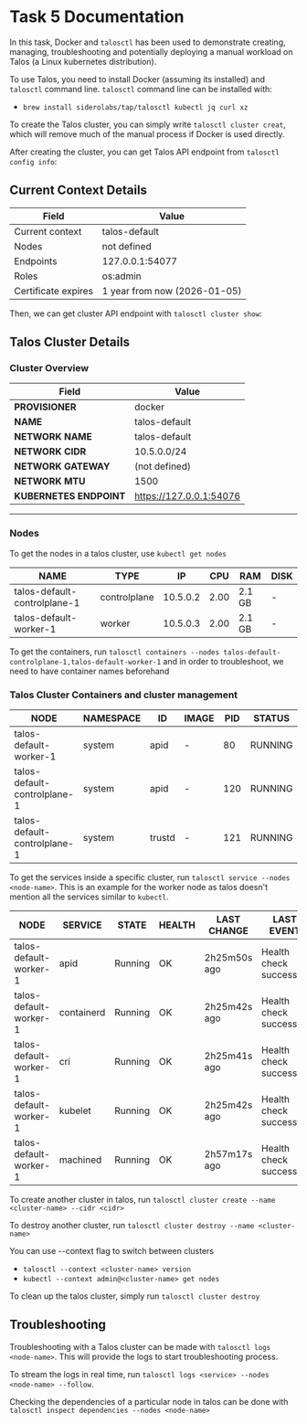 # Task 5 Documentation

In this task, Docker and ```talosctl``` has been used to demonstrate creating, managing, troubleshooting and potentially deploying a manual workload on Talos (a Linux kubernetes distribution).

To use Talos, you need to install Docker (assuming its installed) and ```talosctl``` command line. ```talosctl``` command line can be installed with:
- ```brew install siderolabs/tap/talosctl kubectl jq curl xz```

To create the Talos cluster, you can simply write ```talosctl cluster creat```, which will remove much of the manual process if Docker is used directly.

After creating the cluster, you can get Talos API endpoint from ```talosctl config info```:

## Current Context Details

| **Field**               | **Value**                 |
|--------------------------|---------------------------|
| Current context          | talos-default            |
| Nodes                    | not defined              |
| Endpoints                | 127.0.0.1:54077          |
| Roles                   | os:admin                 |
| Certificate expires      | 1 year from now (2026-01-05) |

Then, we can get cluster API endpoint with ```talosctl cluster show```:

## Talos Cluster Details

### Cluster Overview

| **Field**              | **Value**                 |
|-------------------------|---------------------------|
| **PROVISIONER**         | docker                   |
| **NAME**                | talos-default            |
| **NETWORK NAME**        | talos-default            |
| **NETWORK CIDR**        | 10.5.0.0/24              |
| **NETWORK GATEWAY**     | (not defined)            |
| **NETWORK MTU**         | 1500                     |
| **KUBERNETES ENDPOINT** | https://127.0.0.1:54076  |

---

### Nodes

To get the nodes in a talos cluster, use ```kubectl get nodes```

| **NAME**                       | **TYPE**       | **IP**       | **CPU** | **RAM**  | **DISK** |
|--------------------------------|----------------|--------------|---------|----------|----------|
| talos-default-controlplane-1   | controlplane   | 10.5.0.2     | 2.00    | 2.1 GB   | -        |
| talos-default-worker-1         | worker         | 10.5.0.3     | 2.00    | 2.1 GB   | -        |

To get the containers, run ```talosctl containers --nodes talos-default-controlplane-1,talos-default-worker-1``` and in order to troubleshoot, we need to have container names beforehand

### Talos Cluster Containers and cluster management

| **NODE**                    | **NAMESPACE** | **ID**   | **IMAGE** | **PID** | **STATUS** |
|-----------------------------|---------------|----------|-----------|---------|------------|
| talos-default-worker-1       | system        | apid     | -         | 80      | RUNNING    |
| talos-default-controlplane-1 | system        | apid     | -         | 120     | RUNNING    |
| talos-default-controlplane-1 | system        | trustd   | -         | 121     | RUNNING    |

To get the services inside a specific cluster, run ```talosctl service --nodes <node-name>```. This is an example for the worker node as talos doesn't mention all the services similar to ```kubectl```.

| **NODE**                  | **SERVICE**     | **STATE** | **HEALTH** | **LAST CHANGE**    | **LAST EVENT**             |
|---------------------------|-----------------|-----------|------------|--------------------|---------------------------|
| talos-default-worker-1     | apid            | Running   | OK         | 2h25m50s ago       | Health check successful   |
| talos-default-worker-1     | containerd      | Running   | OK         | 2h25m42s ago       | Health check successful   |
| talos-default-worker-1     | cri             | Running   | OK         | 2h25m41s ago       | Health check successful   |
| talos-default-worker-1     | kubelet         | Running   | OK         | 2h25m42s ago       | Health check successful   |
| talos-default-worker-1     | machined        | Running   | OK         | 2h57m17s ago       | Health check successful   |

To create another cluster in talos, run ```talosctl cluster create --name <cluster-name> --cidr <cidr>```

To destroy another cluster, run ```talosctl cluster destroy --name <cluster-name>```

You can use --context flag to switch between clusters

- ```talosctl --context <cluster-name> version```
- ```kubectl --context admin@<cluster-name> get nodes```

To clean up the talos cluster, simply run ```talosctl cluster destroy```


## Troubleshooting

Troubleshooting with a Talos cluster can be made with ```talosctl logs <node-name>```. This will provide the logs to start troubleshooting process.

To stream the logs in real time, run ```talosctl logs <service> --nodes <node-name> --follow```. 

Checking the dependencies of a particular node in talos can be done with ```talosctl inspect dependencies --nodes <node-name>```